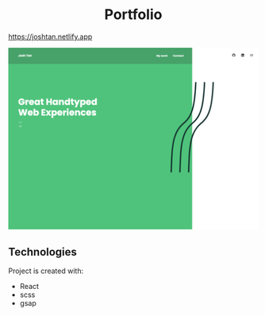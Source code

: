 <h1 align="center">Portfolio</h1>
<a href="https://joshtan.netlify.app" target="_blank">https://joshtan.netlify.app</a>

![screenshots of website](./src/Assets/img/portfolio.png)

## Technologies

Project is created with:

- React
- scss
- gsap
